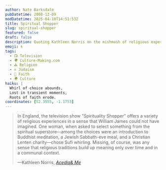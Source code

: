 ```yaml
---
author: Nate Barksdale
pubDatetime: 2008-12-09
modDatetime: 2025-04-10T14:51:53Z
title: Spiritual Shopper
slug: spiritual-shopper
featured: false
draft: false
description: Quoting Kathleen Norris on the mishmash of religious experiences devoid of depth and context.
emoji: 🌀
tags:
  - 📺 Television
  - 🌍 Culture-Making.com
  - ⛪ Religion
  - ✡️ Judaism
  - 🙏 Faith
  - 🌍 Culture
haiku: |
  Whirl of choice abounds,  
  Lost in transient moments,  
  Roots of faith erode.
coordinates: [52.3555, -1.1753]
---
```


> In England, the television show "Spirituality Shopper" offers a variety of religious experiences in a sense that William James could not have imagined. One woman, when asked to select something from the spiritual superstore—among the choices were an introduction to Buddhist meditation, a Jewish Sabbath-eve meal, and a Christian Lenten charity—chose Sufi whirling. Missing, of course, was any sense that religious traditions build up meaning only over time and in a communal context.
>
> —Kathleen Norris, _[Acedia& Me](http://web.archive.org/web/20241224124811/https://www.amazon.com/Acedia-Me-Marriage-Monks-Writers/dp/1594489963/)_
